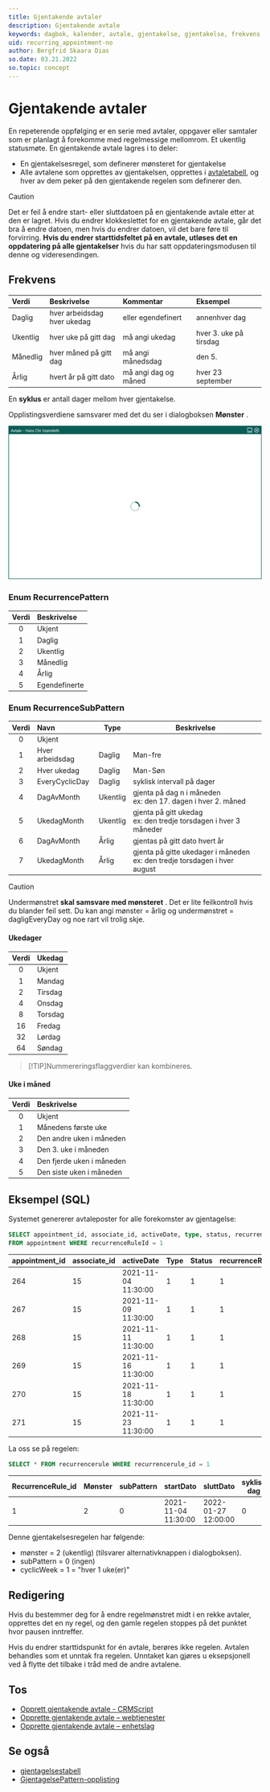 ```yaml
---
title: Gjentakende avtaler
description: Gjentakende avtale
keywords: dagbok, kalender, avtale, gjentakelse, gjentakelse, frekvens, mønster
uid: recurring_appointment-no
author: Bergfrid Skaara Dias
so.date: 03.21.2022
so.topic: concept
---
```


# Gjentakende avtaler

En repeterende oppfølging er en serie med avtaler, oppgaver eller samtaler som er planlagt å forekomme med regelmessige mellomrom. Et ukentlig statusmøte. En gjentakende avtale lagres i to deler:

* En gjentakelsesregel, som definerer mønsteret for gjentakelse
* Alle avtalene som opprettes av gjentakelsen, opprettes i [avtaletabell][3], og hver av dem peker på den gjentakende regelen som definerer den.

> [!CAUTION]
> Det er feil å endre start- eller sluttdatoen på en gjentakende avtale etter at den er lagret. Hvis du endrer klokkeslettet for en gjentakende avtale, går det bra å endre datoen, men hvis du endrer datoen, vil det bare føre til forvirring. **Hvis du endrer starttidsfeltet på en avtale, utløses det en oppdatering på alle gjentakelser** hvis du har satt oppdateringsmodusen til denne og videresendingen.

## Frekvens

| Verdi | Beskrivelse | Kommentar | Eksempel |
|:--|:--|:--|:--|
| Daglig | hver arbeidsdag<br>hver ukedag | eller egendefinert | annenhver dag |
| Ukentlig | hver uke på gitt dag | må angi ukedag | hver 3. uke på tirsdag |
| Månedlig | hver måned på gitt dag | må angi månedsdag  | den 5. |
| Årlig | hvert år på gitt dato | må angi dag og måned | hver 23 september |

En **syklus** er antall dager mellom hver gjentakelse.

Opplistingsverdiene samsvarer med det du ser i  dialogboksen **Mønster** .

![Gjentakende oppfølgingsdialogboks -skjermbilde][img1]

### Enum RecurrencePattern

| Verdi | Beskrivelse |
|:-:|:--|
| 0 | Ukjent |
| 1 | Daglig |
| 2 | Ukentlig |
| 3 | Månedlig |
| 4 | Årlig |
| 5 | Egendefinerte |

### Enum RecurrenceSubPattern

| Verdi | Navn | Type | Beskrivelse |
|:-:|:--|---|---|
| 0 | Ukjent | | |
| 1 | Hver arbeidsdag| Daglig | Man-fre |
| 2 | Hver ukedag | Daglig | Man-Søn |
| 3 | EveryCyclicDay | Daglig | syklisk intervall på dager |
| 4 | DagAvMonth | Ukentlig | gjenta på dag n i måneden<br>ex: den 17. dagen i hver 2. måned |
| 5 | UkedagMonth | Ukentlig | gjenta på gitt ukedag <br>ex: den tredje torsdagen i hver 3 måneder |
| 6 | DagAvMonth | Årlig | gjentas på gitt dato hvert år |
| 7 | UkedagMonth | Årlig | gjenta på gitte ukedager i måneden<br>ex: den tredje torsdagen i hver august |

> [!CAUTION]
> Undermønstret **skal samsvare med mønsteret** . Det er lite feilkontroll hvis du blander feil sett. Du kan angi mønster = årlig og undermønstret = dagligEveryDay og noe rart vil trolig skje.

#### Ukedager

| Verdi | Ukedag |
|:-:|:--|
| 0 | Ukjent |
| 1 | Mandag |
| 2 | Tirsdag |
| 4 | Onsdag |
| 8 | Torsdag |
| 16 | Fredag |
| 32 | Lørdag |
| 64 | Søndag |

> [!TIP]Nummereringsflaggverdier kan kombineres.
> 
#### Uke i måned

| Verdi | Beskrivelse |
|:-:|:--|
| 0 | Ukjent |
| 1 | Månedens første uke |
| 2 | Den andre uken i måneden |
| 3 | Den 3. uke i måneden |
| 4 | Den fjerde uken i måneden |
| 5 | Den siste uken i måneden |

## Eksempel (SQL)

Systemet genererer avtaleposter for alle forekomster av gjentagelse:

```SQL
SELECT appointment_id, associate_id, activeDate, type, status, recurrenceRuleId 
FROM appointment WHERE recurrenceRuleId = 1
```

| appointment_id | associate_id | activeDate | Type | Status | recurrenceRuleId |
|---|---|---|---|---|---|
| 264 | 15 | 2021-11-04 11:30:00 | 1 | 1 | 1 |
| 267 | 15 | 2021-11-09 11:30:00 | 1 | 1 | 1 |
| 268 | 15 | 2021-11-11 11:30:00 | 1 | 1 | 1 |
| 269 | 15 | 2021-11-16 11:30:00 | 1 | 1 | 1 |
| 270 | 15 | 2021-11-18 11:30:00 | 1 | 1 | 1 |
| 271 | 15 | 2021-11-23 11:30:00 | 1 | 1 | 1 |

La oss se på regelen:

```SQL
SELECT * FROM recurrencerule WHERE recurrencerule_id = 1
```

| RecurrenceRule_id | Mønster | subPattern | startDato | sluttDato | syklisk dag | cyclicWeek | cyclicMonth|
|---|---|---|---|---|---|---|---|
| 1 | 2 | 0 | 2021-11-04 11:30:00 | 2022-01-27 12:00:00 | 0 | 1 | 0 |

Denne gjentakelsesregelen har følgende:

* mønster = 2 (ukentlig) (tilsvarer alternativknappen i dialogboksen).
* subPattern = 0 (ingen)
* cyclicWeek = 1 = "hver 1 uke(er)"

## Redigering

Hvis du bestemmer deg for å endre regelmønstret midt i en rekke avtaler, opprettes det en ny regel, og den gamle regelen stoppes på det punktet hvor pausen inntreffer.

Hvis du endrer starttidspunkt for én avtale, berøres ikke regelen. Avtalen behandles som et unntak fra regelen. Unntaket kan gjøres u eksepsjonell ved å flytte det tilbake i tråd med de andre avtalene.

## Tos

* [Opprett gjentakende avtale - CRMScript][6]
* [Opprette gjentakende avtale – webtjenester][4]
* [Opprette gjentakende avtale – enhetslag][2]

## Se også

* [gjentagelsestabell][1]
* [GjentagelsePattern-opplisting][5]

<!-- Referenced links -->
[1]: ../database/tables/recurrencerule.md
[2]: howto/entity/create-recurring-appointment-entity.md
[3]: ../database/tables/appointment.md
[4]: howto/services/create-recurring-appointment-services.md
[5]: ../database/tables/enums/recurrencepattern.md
[6]: howto/crmscript/create-recurring-appointment.md

<!-- Referenced images -->
[img1]: media/recurrence-dialog.png
